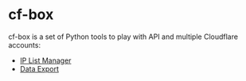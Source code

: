 # cf-box
 cf-box is a set of Python tools to play with API and multiple Cloudflare accounts:
- [IP List Manager](https://github.com/fabriziosalmi/cf-box/blob/main/ip_list_manager.md)
- [Data Export](https://github.com/fabriziosalmi/cf-box/blob/main/data_export.md)
